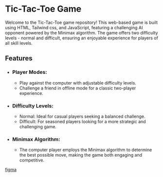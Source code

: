 # __Tic-Tac-Toe Game__

Welcome to the Tic-Tac-Toe game repository! This web-based game is built using HTML, Tailwind css, and JavaScript, featuring a challenging AI opponent powered by the Minimax algorithm. The game offers two difficulty levels - normal and difficult, ensuring an enjoyable experience for players of all skill levels.

## Features

- ### Player Modes:
  - Play against the computer with adjustable difficulty levels.
  - Challenge a friend in offline mode for a classic two-player experience.

- ### Difficulty Levels:
  - Normal: Ideal for casual players seeking a balanced challenge.
  - Difficult: For seasoned players looking for a more strategic and challenging game.

- ### Minimax Algorithm:
  - The computer player employs the Minimax algorithm to determine the best possible move, making the game both engaging and competitive.

[figma](https://www.figma.com/file/mfsFOVfgpgaJR3LPWRlP03/tic-tac-toe?node-id=0%3A1&t=ABXy9lb7Gnw6i6ij-0)
